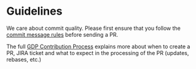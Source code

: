 Guidelines
==========

We care about commit quality. Please first ensure that you follow the [commit message rules](https://at.projects.genivi.org/wiki/display/PROJ/Rules+for+Commit+Messages) before sending a PR.

The full [GDP Contribution Process](https://at.projects.genivi.org/wiki/display/GDP/GDP+Contribution+Process) explains more about when to create a PR, JIRA ticket and what to expect in the processing of the PR (updates, rebases, etc.)
